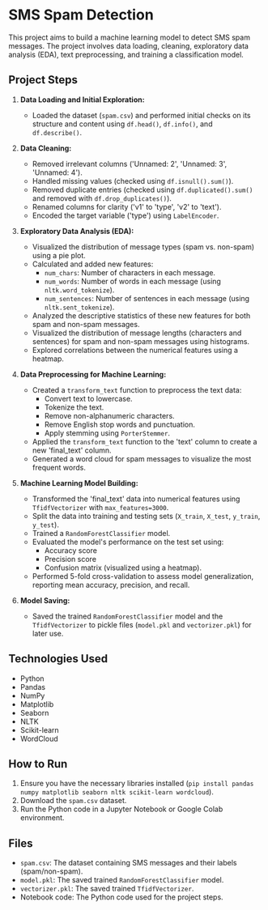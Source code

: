 # SMS Spam Detection

This project aims to build a machine learning model to detect SMS spam messages. The project involves data loading, cleaning, exploratory data analysis (EDA), text preprocessing, and training a classification model.

## Project Steps

1.  **Data Loading and Initial Exploration:**
    *   Loaded the dataset (`spam.csv`) and performed initial checks on its structure and content using `df.head()`, `df.info()`, and `df.describe()`.

2.  **Data Cleaning:**
    *   Removed irrelevant columns ('Unnamed: 2', 'Unnamed: 3', 'Unnamed: 4').
    *   Handled missing values (checked using `df.isnull().sum()`).
    *   Removed duplicate entries (checked using `df.duplicated().sum()` and removed with `df.drop_duplicates()`).
    *   Renamed columns for clarity ('v1' to 'type', 'v2' to 'text').
    *   Encoded the target variable ('type') using `LabelEncoder`.

3.  **Exploratory Data Analysis (EDA):**
    *   Visualized the distribution of message types (spam vs. non-spam) using a pie plot.
    *   Calculated and added new features:
        *   `num_chars`: Number of characters in each message.
        *   `num_words`: Number of words in each message (using `nltk.word_tokenize`).
        *   `num_sentences`: Number of sentences in each message (using `nltk.sent_tokenize`).
    *   Analyzed the descriptive statistics of these new features for both spam and non-spam messages.
    *   Visualized the distribution of message lengths (characters and sentences) for spam and non-spam messages using histograms.
    *   Explored correlations between the numerical features using a heatmap.

4.  **Data Preprocessing for Machine Learning:**
    *   Created a `transform_text` function to preprocess the text data:
        *   Convert text to lowercase.
        *   Tokenize the text.
        *   Remove non-alphanumeric characters.
        *   Remove English stop words and punctuation.
        *   Apply stemming using `PorterStemmer`.
    *   Applied the `transform_text` function to the 'text' column to create a new 'final\_text' column.
    *   Generated a word cloud for spam messages to visualize the most frequent words.

5.  **Machine Learning Model Building:**
    *   Transformed the 'final\_text' data into numerical features using `TfidfVectorizer` with `max_features=3000`.
    *   Split the data into training and testing sets (`X_train`, `X_test`, `y_train`, `y_test`).
    *   Trained a `RandomForestClassifier` model.
    *   Evaluated the model's performance on the test set using:
        *   Accuracy score
        *   Precision score
        *   Confusion matrix (visualized using a heatmap).
    *   Performed 5-fold cross-validation to assess model generalization, reporting mean accuracy, precision, and recall.

6.  **Model Saving:**
    *   Saved the trained `RandomForestClassifier` model and the `TfidfVectorizer` to pickle files (`model.pkl` and `vectorizer.pkl`) for later use.

## Technologies Used

*   Python
*   Pandas
*   NumPy
*   Matplotlib
*   Seaborn
*   NLTK
*   Scikit-learn
*   WordCloud

## How to Run

1.  Ensure you have the necessary libraries installed (`pip install pandas numpy matplotlib seaborn nltk scikit-learn wordcloud`).
2.  Download the `spam.csv` dataset.
3.  Run the Python code in a Jupyter Notebook or Google Colab environment.

## Files

*   `spam.csv`: The dataset containing SMS messages and their labels (spam/non-spam).
*   `model.pkl`: The saved trained `RandomForestClassifier` model.
*   `vectorizer.pkl`: The saved trained `TfidfVectorizer`.
*   Notebook code: The Python code used for the project steps.

